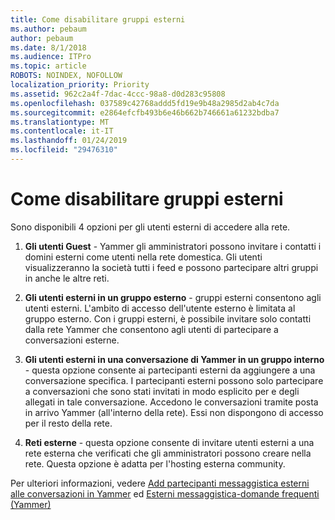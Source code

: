 ```yaml
---
title: Come disabilitare gruppi esterni
ms.author: pebaum
author: pebaum
ms.date: 8/1/2018
ms.audience: ITPro
ms.topic: article
ROBOTS: NOINDEX, NOFOLLOW
localization_priority: Priority
ms.assetid: 962c2a4f-7dac-4ccc-98a8-d0d283c95808
ms.openlocfilehash: 037589c42768addd5fd19e9b48a2985d2ab4c7da
ms.sourcegitcommit: e2864efcfb493b6e46b662b746661a61232bdba7
ms.translationtype: MT
ms.contentlocale: it-IT
ms.lasthandoff: 01/24/2019
ms.locfileid: "29476310"
---
```

# <a name="how-to-disable-external-groups"></a>Come disabilitare gruppi esterni

Sono disponibili 4 opzioni per gli utenti esterni di accedere alla rete.
  
1. **Gli utenti Guest** - Yammer gli amministratori possono invitare i contatti i domini esterni come utenti nella rete domestica. Gli utenti visualizzeranno la società tutti i feed e possono partecipare altri gruppi in anche le altre reti. 
    
2. **Gli utenti esterni in un gruppo esterno** - gruppi esterni consentono agli utenti esterni. L'ambito di accesso dell'utente esterno è limitata al gruppo esterno. Con i gruppi esterni, è possibile invitare solo contatti dalla rete Yammer che consentono agli utenti di partecipare a conversazioni esterne. 
    
3. **Gli utenti esterni in una conversazione di Yammer in un gruppo interno** - questa opzione consente ai partecipanti esterni da aggiungere a una conversazione specifica. I partecipanti esterni possono solo partecipare a conversazioni che sono stati invitati in modo esplicito per e degli allegati in tale conversazione. Accedono le conversazioni tramite posta in arrivo Yammer (all'interno della rete). Essi non dispongono di accesso per il resto della rete. 
    
4. **Reti esterne** - questa opzione consente di invitare utenti esterni a una rete esterna che verificati che gli amministratori possono creare nella rete. Questa opzione è adatta per l'hosting esterna community. 
    
Per ulteriori informazioni, vedere [Add partecipanti messaggistica esterni alle conversazioni in Yammer](https://support.office.com/en-us/article/add-external-messaging-participants-to-your-yammer-conversations-423653bb-86b2-4eac-9d7e-dca121f7c16c?ui=en-US&amp;rs=en-US&amp;ad=US) ed [Esterni messaggistica-domande frequenti (Yammer)](https://support.office.com/en-us/article/External-messaging-FAQ-Yammer-35b59d6c-bb1c-4541-bf19-9f67d2f2b199)
  

